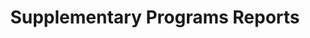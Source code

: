 ---
title: Supplementary Programs Reports
excerpt: ''
deprecated: false
hidden: true
metadata:
  title: ''
  description: ''
  robots: index
next:
  description: ''
---